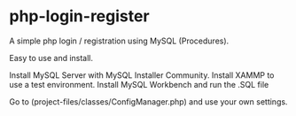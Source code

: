 # php-login-register
A simple php login / registration using MySQL (Procedures).

Easy to use and install.

Install MySQL Server with MySQL Installer Community.
Install XAMMP to use a test environment.
Install MySQL Workbench and run the .SQL file

Go to (project-files/classes/ConfigManager.php) and use your own settings.
